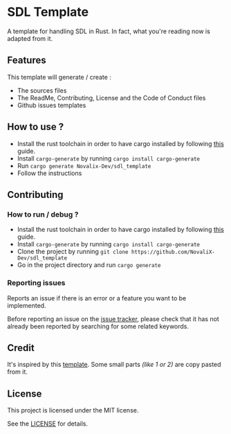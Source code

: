 # SDL Template
A template for handling SDL in Rust.
In fact, what you're reading now is adapted from it.

## Features
This template will generate / create :
* The sources files
* The ReadMe, Contributing, License and the Code of Conduct files
* Github issues templates

## How to use ?

* Install the rust toolchain in order to have cargo installed by following
  [this](https://www.rust-lang.org/tools/install) guide.
* Install `cargo-generate` by running `cargo install cargo-generate`
* Run `cargo generate Novalix-Dev/sdl_template`
* Follow the instructions

## Contributing

### How to run / debug ?

* Install the rust toolchain in order to have cargo installed by following
  [this](https://www.rust-lang.org/tools/install) guide.
* Install `cargo-generate` by running `cargo install cargo-generate`
* Clone the project by running `git clone https://github.com/NovaliX-Dev/sdl_template`
* Go in the project directory and run `cargo generate`

### Reporting issues

Reports an issue if there is an error or a feature you want to be implemented.

Before reporting an issue on the
[issue tracker](https://github.com/NovaliX-Dev/sdl_template/issues),
please check that it has not already been reported by searching for some related
keywords.

## Credit
It's inspired by this [template](https://github.com/rust-github/template). Some small parts *(like 1 or 2)* are copy pasted from it.

## License
This project is licensed under the MIT license.

See the [LICENSE](LICENSE) for details.